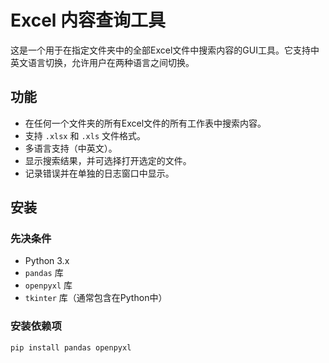 # Excel 内容查询工具

这是一个用于在指定文件夹中的全部Excel文件中搜索内容的GUI工具。它支持中英文语言切换，允许用户在两种语言之间切换。

## 功能

- 在任何一个文件夹的所有Excel文件的所有工作表中搜索内容。
- 支持 `.xlsx` 和 `.xls` 文件格式。
- 多语言支持（中英文）。
- 显示搜索结果，并可选择打开选定的文件。
- 记录错误并在单独的日志窗口中显示。

## 安装

### 先决条件

- Python 3.x
- `pandas` 库
- `openpyxl` 库
- `tkinter` 库（通常包含在Python中）

### 安装依赖项

```bash
pip install pandas openpyxl